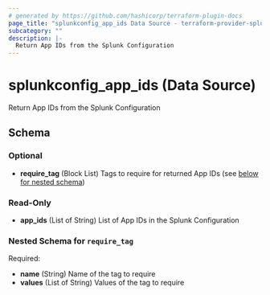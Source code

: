 ```yaml
---
# generated by https://github.com/hashicorp/terraform-plugin-docs
page_title: "splunkconfig_app_ids Data Source - terraform-provider-splunkconfig"
subcategory: ""
description: |-
  Return App IDs from the Splunk Configuration
---
```


# splunkconfig_app_ids (Data Source)

Return App IDs from the Splunk Configuration



<!-- schema generated by tfplugindocs -->
## Schema

### Optional

- **require_tag** (Block List) Tags to require for returned App IDs (see [below for nested schema](#nestedblock--require_tag))

### Read-Only

- **app_ids** (List of String) List of App IDs in the Splunk Configuration

<a id="nestedblock--require_tag"></a>
### Nested Schema for `require_tag`

Required:

- **name** (String) Name of the tag to require
- **values** (List of String) Values of the tag to require


